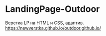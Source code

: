 # LandingPage-Outdoor
Верстка LP на HTML и CSS, адаптив.
https://newverstka.github.io/outdoor.github.io/
